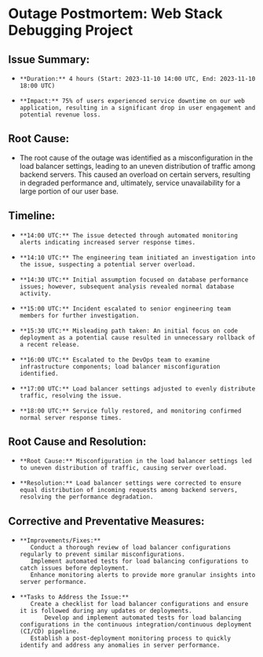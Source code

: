 # Outage Postmortem: Web Stack Debugging Project

## Issue Summary:

*     **Duration:** 4 hours (Start: 2023-11-10 14:00 UTC, End: 2023-11-10 18:00 UTC)
*     **Impact:** 75% of users experienced service downtime on our web application, resulting in a significant drop in user engagement and potential revenue loss.

## Root Cause:

*    The root cause of the outage was identified as a misconfiguration in the load balancer settings, leading to an uneven distribution of traffic among backend servers. This caused an overload on certain servers, resulting in degraded performance and, ultimately, service unavailability for a large portion of our user base.

## Timeline:

*     **14:00 UTC:** The issue detected through automated monitoring alerts indicating increased server response times.
*     **14:10 UTC:** The engineering team initiated an investigation into the issue, suspecting a potential server overload.
*     **14:30 UTC:** Initial assumption focused on database performance issues; however, subsequent analysis revealed normal database activity.
*     **15:00 UTC:** Incident escalated to senior engineering team members for further investigation.
*     **15:30 UTC:** Misleading path taken: An initial focus on code deployment as a potential cause resulted in unnecessary rollback of a recent release.
*     **16:00 UTC:** Escalated to the DevOps team to examine infrastructure components; load balancer misconfiguration identified.
*     **17:00 UTC:** Load balancer settings adjusted to evenly distribute traffic, resolving the issue.
*     **18:00 UTC:** Service fully restored, and monitoring confirmed normal server response times.

## Root Cause and Resolution:

*     **Root Cause:** Misconfiguration in the load balancer settings led to uneven distribution of traffic, causing server overload.
*     **Resolution:** Load balancer settings were corrected to ensure equal distribution of incoming requests among backend servers, resolving the performance degradation.

## Corrective and Preventative Measures:

*     **Improvements/Fixes:** 
	     Conduct a thorough review of load balancer configurations regularly to prevent similar misconfigurations.
	     Implement automated tests for load balancing configurations to catch issues before deployment.
	     Enhance monitoring alerts to provide more granular insights into server performance.
*     **Tasks to Address the Issue:**
	     Create a checklist for load balancer configurations and ensure it is followed during any updates or deployments.
             Develop and implement automated tests for load balancing configurations in the continuous integration/continuous deployment (CI/CD) pipeline.
	     Establish a post-deployment monitoring process to quickly identify and address any anomalies in server performance.

